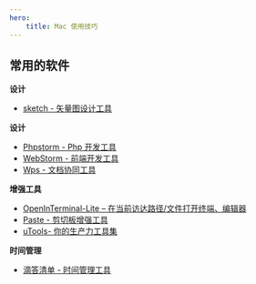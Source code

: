 ```yaml
---
hero:
    title: Mac 使用技巧
---
```


## 常用的软件

**设计**

- [sketch - 矢量图设计工具](https://xclient.info/s/sketch.html)

**设计**

- [Phpstorm - Php 开发工具](https://www.jetbrains.com/phpstorm/download/other.html)
- [WebStorm - 前端开发工具](https://www.jetbrains.com/phpstorm/download/other.html)
- [Wps - 文档协同工具](https://www.wps.cn/)

**增强工具**

- [OpenInTerminal-Lite – 在当前访达路径/文件打开终端、编辑器](https://www.appinn.com/openinterminal-lite/)
- [Paste - 剪切板增强工具](https://xclient.info/s/paste-for-mac.html)
- [uTools- 你的生产力工具集](https://u.tools/)

**时间管理**

- [滴答清单 - 时间管理工具](https://dida365.com/)

